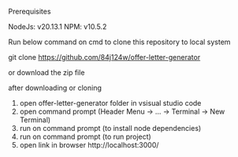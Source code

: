 Prerequisites

NodeJs: v20.13.1
NPM: v10.5.2


Run below command on cmd to clone this repository to local system

git clone https://github.com/84j124w/offer-letter-generator

or download the zip file

after downloading or cloning

1) open offer-letter-generator folder in vsisual studio code
2) open command prompt (Header Menu -> ... -> Terminal -> New Terminal)
3) run <npm intall> on command prompt (to install node dependencies)
4) run <npm start> on command prompt (to run project)
5) open link in browser http://localhost:3000/

